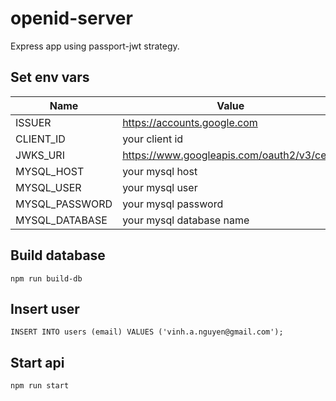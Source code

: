 # openid-server
Express app using passport-jwt strategy.

## Set env vars
Name | Value
-----|--------------------------
ISSUER | https://accounts.google.com
CLIENT_ID | your client id
JWKS_URI | https://www.googleapis.com/oauth2/v3/certs
MYSQL_HOST | your mysql host
MYSQL_USER | your mysql user
MYSQL_PASSWORD | your mysql password
MYSQL_DATABASE | your mysql database name

## Build database
```
npm run build-db
```

## Insert user
```
INSERT INTO users (email) VALUES ('vinh.a.nguyen@gmail.com');
```

## Start api
```
npm run start
```
